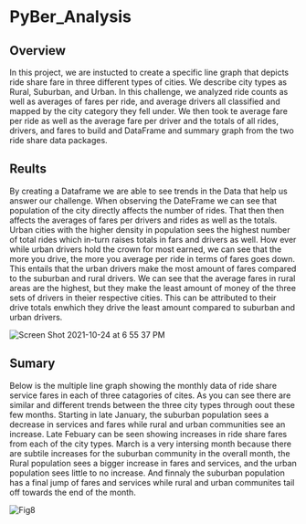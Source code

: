 # PyBer_Analysis
## Overview
In this project, we are instucted to create a specific line graph that depicts ride share fare in three different types of cities. We describe city types as Rural, Suburban, and Urban. In this challenge, we analyzed ride counts as well as averages of fares per ride, and average drivers all classified and mapped by the city category they fell under. We then took te average fare per ride as well as the average fare per driver and the totals of all rides, drivers, and fares to build and DataFrame and summary graph from the two ride share data packages. 
## Reults 
By creating a Dataframe we are able to see trends in the Data that help us answer our challenge.
When observing the DateFrame we can see that population of the city directly affects the number of rides. That then then affects the averages of fares per drivers and rides as well as the totals. Urban cities with the higher density in population sees the highest number of total rides which in-turn raises totals in fars and drivers as well. How ever while urban drivers hold the crown for most earned, we can see that the more you drive, the more you average per ride in terms of fares goes down. This entails that the urban drivers make the most amount of fares compared to the suburban and rural drivers. We can see that the average fares in rural  areas are the highest, but they make the least amount of money of the three sets of drivers in theier respective cities. This can be attributed to their drive totals enwhich they drive the least amount compared to suburban and urban drivers. 
	
	
![Screen Shot 2021-10-24 at 6 55 37 PM](https://user-images.githubusercontent.com/90801814/138623322-5b837e22-b9a8-4565-96d2-5cd2e121ff84.png)
	
## Sumary	
Below is the multiple line graph showing the monthly data of ride share service fares in each of three catagories of cites. As you can see there are similar and different trends between the three city types through oout these few months. Starting in late January, the suburban population sees a decrease in services and fares while rural and urban communities see an increase. Late Febuary can be seen showing increases in ride share fares from each of the city types. March is a very intersing month because there are subtile increases for the suburban community in the overall month, the Rural population sees a bigger increase in fares and services, and the urban population sees little to no increase. And finnaly the suburban population has a final jump of fares and services while rural and urban communites tail off towards the end of the month. 
	
	
![Fig8](https://user-images.githubusercontent.com/90801814/138638473-ed090a6b-e04e-4082-8606-f00e764dfaa0.png)

	




